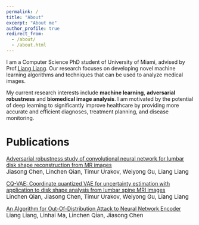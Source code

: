 ```yaml
---
permalink: /
title: "About"
excerpt: "About me"
author_profile: true
redirect_from: 
  - /about/
  - /about.html
---
```

I am a Computer Science PhD student of University of Miami, advised by Prof.[Liang Liang](https://liangbright.wordpress.com/). Our research focuses on developing novel machine learning algorithms and techniques that can be used to analyze medical images. 

My current research interests include **machine learning**, **adversarial robustness** and **biomedical image analysis**. I am motivated by the potential of deep learning to significantly improve healthcare by providing more accurate and efficient diagnoses, treatment planning, and disease monitoring.

Publications
======
[Adversarial robustness study of convolutional neural network for lumbar disk shape reconstruction from MR images](https://arxiv.org/abs/2102.02885)<br>
<span style="font-size:4mm;">Jiasong Chen, Linchen Qian, Timur Urakov, Weiyong Gu, Liang Liang </span> <br>

[CQ-VAE: Coordinate quantized VAE for uncertainty estimation with application to disk shape analysis from lumbar spine MRI images](https://arxiv.org/abs/2010.08713)<br>
<span style="font-size:4mm;">Linchen Qian, Jiasong Chen, Timur Urakov, Weiyong Gu, Liang Liang </span> <br>

[An Algorithm for Out-Of-Distribution Attack to Neural Network Encoder](https://arxiv.org/abs/2009.08016)<br>
<span style="font-size:4mm;">Liang Liang, Linhai Ma, Linchen Qian, Jiasong Chen </span> <br>


